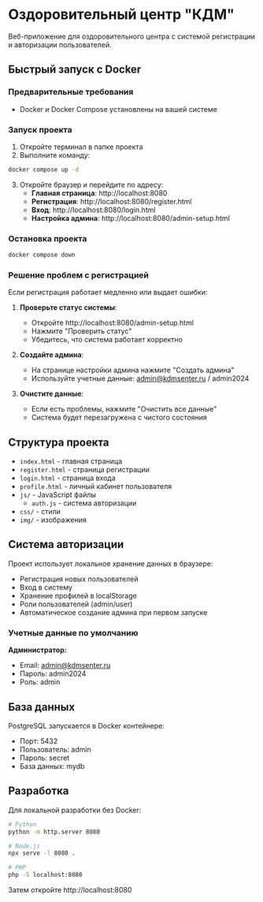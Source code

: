 # Оздоровительный центр "КДМ"

Веб-приложение для оздоровительного центра с системой регистрации и авторизации пользователей.

## Быстрый запуск с Docker

### Предварительные требования
- Docker и Docker Compose установлены на вашей системе

### Запуск проекта
1. Откройте терминал в папке проекта
2. Выполните команду:
```bash
docker compose up -d
```

3. Откройте браузер и перейдите по адресу:
   - **Главная страница**: http://localhost:8080
   - **Регистрация**: http://localhost:8080/register.html
   - **Вход**: http://localhost:8080/login.html
   - **Настройка админа**: http://localhost:8080/admin-setup.html

### Остановка проекта
```bash
docker compose down
```

### Решение проблем с регистрацией

Если регистрация работает медленно или выдает ошибки:

1. **Проверьте статус системы**:
   - Откройте http://localhost:8080/admin-setup.html
   - Нажмите "Проверить статус"
   - Убедитесь, что система работает корректно

2. **Создайте админа**:
   - На странице настройки админа нажмите "Создать админа"
   - Используйте учетные данные: admin@kdmsenter.ru / admin2024

3. **Очистите данные**:
   - Если есть проблемы, нажмите "Очистить все данные"
   - Система будет перезагружена с чистого состояния

## Структура проекта

- `index.html` - главная страница
- `register.html` - страница регистрации
- `login.html` - страница входа
- `profile.html` - личный кабинет пользователя
- `js/` - JavaScript файлы
  - `auth.js` - система авторизации
- `css/` - стили
- `img/` - изображения

## Система авторизации

Проект использует локальное хранение данных в браузере:
- Регистрация новых пользователей
- Вход в систему
- Хранение профилей в localStorage
- Роли пользователей (admin/user)
- Автоматическое создание админа при первом запуске

### Учетные данные по умолчанию

**Администратор:**
- Email: admin@kdmsenter.ru
- Пароль: admin2024
- Роль: admin

## База данных

PostgreSQL запускается в Docker контейнере:
- Порт: 5432
- Пользователь: admin
- Пароль: secret
- База данных: mydb

## Разработка

Для локальной разработки без Docker:
```bash
# Python
python -m http.server 8080

# Node.js
npx serve -l 8080 .

# PHP
php -S localhost:8080
```

Затем откройте http://localhost:8080

